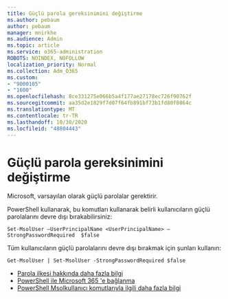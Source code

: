 ```yaml
---
title: Güçlü parola gereksinimini değiştirme
ms.author: pebaum
author: pebaum
manager: mnirkhe
ms.audience: Admin
ms.topic: article
ms.service: o365-administration
ROBOTS: NOINDEX, NOFOLLOW
localization_priority: Normal
ms.collection: Adm_O365
ms.custom:
- "9000105"
- "1600"
ms.openlocfilehash: 8ce331275e066b5a4f177ae27178ec726f90762f
ms.sourcegitcommit: aa35d2e1829f7d07f64fb891bf73b1fd80f0864c
ms.translationtype: MT
ms.contentlocale: tr-TR
ms.lasthandoff: 10/30/2020
ms.locfileid: "48804443"
---
```

# <a name="change-strong-password-requirement"></a>Güçlü parola gereksinimini değiştirme

Microsoft, varsayılan olarak güçlü parolalar gerektirir.

PowerShell kullanarak, bu komutları kullanarak belirli kullanıcıların güçlü parolalarını devre dışı bırakabilirsiniz:

`Set-MsolUser –UserPrincipalName <UserPrincipalName> –StrongPasswordRequired  $false`

Tüm kullanıcıların güçlü parolalarını devre dışı bırakmak için şunları kullanın:

`Get-MsolUser | Set-MsolUser -StrongPasswordRequired $false`

- [Parola ilkesi hakkında daha fazla bilgi](https://docs.microsoft.com/azure/active-directory/authentication/concept-sspr-policy#password-policies-that-only-apply-to-cloud-user-accounts)
- [PowerShell ile Microsoft 365 'e bağlanma](https://docs.microsoft.com/office365/enterprise/powershell/connect-to-office-365-powershell#connect-with-the-microsoft-azure-active-directory-module-for-windows-powershell)
- [PowerShell Msolkullanıcı komutlarıyla ilgili daha fazla bilgi](https://docs.microsoft.com/powershell/module/msonline/set-msoluser?view=azureadps-1.0)
